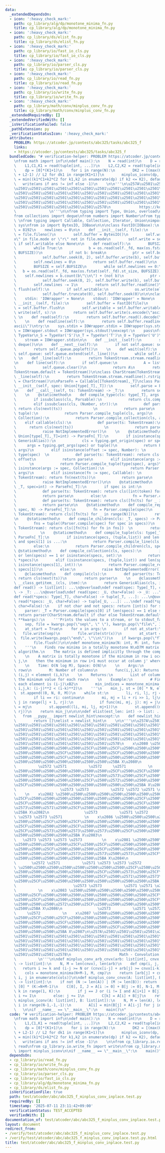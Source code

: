 ```yaml
---
data:
  _extendedDependsOn:
  - icon: ':heavy_check_mark:'
    path: cp_library/alg/dp/monotone_minima_fn.py
    title: cp_library/alg/dp/monotone_minima_fn.py
  - icon: ':heavy_check_mark:'
    path: cp_library/ds/elist_fn.py
    title: cp_library/ds/elist_fn.py
  - icon: ':heavy_check_mark:'
    path: cp_library/io/fast_io_cls.py
    title: cp_library/io/fast_io_cls.py
  - icon: ':heavy_check_mark:'
    path: cp_library/io/parser_cls.py
    title: cp_library/io/parser_cls.py
  - icon: ':heavy_check_mark:'
    path: cp_library/io/read_fn.py
    title: cp_library/io/read_fn.py
  - icon: ':heavy_check_mark:'
    path: cp_library/io/write_fn.py
    title: cp_library/io/write_fn.py
  - icon: ':heavy_check_mark:'
    path: cp_library/math/conv/minplus_conv_fn.py
    title: cp_library/math/conv/minplus_conv_fn.py
  _extendedRequiredBy: []
  _extendedVerifiedWith: []
  _isVerificationFailed: false
  _pathExtension: py
  _verificationStatusIcon: ':heavy_check_mark:'
  attributes:
    PROBLEM: https://atcoder.jp/contests/abc325/tasks/abc325_f
    links:
    - https://atcoder.jp/contests/abc325/tasks/abc325_f
  bundledCode: "# verification-helper: PROBLEM https://atcoder.jp/contests/abc325/tasks/abc325_f\n\
    \nfrom math import inf\n\ndef main():\n    N = read(int)\n    D = read(list[int])\n\
    \    L1,C1,K1 = read(tuple[int, ...])\n    L2,C2,K2 = read(tuple[int, ...])\n\
    \    dp = [0]*(K1+1)\n    for i in range(N):\n        DK2 = [(max(0,D[i]-dk1*L1)\
    \ + L2-1) // L2 for dk1 in range(K1+1)]\n        minplus_iconv(dp, DK2)\n    ans\
    \ = min((k1*C1+k2*C2 for k1,k2 in enumerate(dp) if k2 <= K2), default=inf)\n \
    \   write(ans if ans != inf else -1)\n    \n\n'''\n\u257A\u2501\u2501\u2501\u2501\
    \u2501\u2501\u2501\u2501\u2501\u2501\u2501\u2501\u2501\u2501\u2501\u2501\u2501\
    \u2501\u2501\u2501\u2501\u2501\u2501\u2501\u2501\u2501\u2501\u2501\u2501\u2501\
    \u2501\u2501\u2501\u2501\u2501\u2501\u2501\u2501\u2501\u2501\u2501\u2501\u2501\
    \u2501\u2501\u2501\u2501\u2501\u2501\u2501\u2501\u2501\u2501\u2501\u2501\u2501\
    \u2501\u2501\u2501\u2501\u2501\u2501\u2578\n             https://kobejean.github.io/cp-library\
    \               \n'''\n\nfrom typing import Type, Union, overload\nimport typing\n\
    from collections import deque\nfrom numbers import Number\nfrom types import GenericAlias\
    \ \nfrom typing import Callable, Collection, Iterator, Union\nimport os\nimport\
    \ sys\nfrom io import BytesIO, IOBase\n\n\nclass FastIO(IOBase):\n    BUFSIZE\
    \ = 8192\n    newlines = 0\n\n    def __init__(self, file):\n        self._fd\
    \ = file.fileno()\n        self.buffer = BytesIO()\n        self.writable = \"\
    x\" in file.mode or \"r\" not in file.mode\n        self.write = self.buffer.write\
    \ if self.writable else None\n\n    def read(self):\n        BUFSIZE = self.BUFSIZE\n\
    \        while True:\n            b = os.read(self._fd, max(os.fstat(self._fd).st_size,\
    \ BUFSIZE))\n            if not b: break\n            ptr = self.buffer.tell()\n\
    \            self.buffer.seek(0, 2), self.buffer.write(b), self.buffer.seek(ptr)\n\
    \        self.newlines = 0\n        return self.buffer.read()\n\n    def readline(self):\n\
    \        BUFSIZE = self.BUFSIZE\n        while self.newlines == 0:\n         \
    \   b = os.read(self._fd, max(os.fstat(self._fd).st_size, BUFSIZE))\n        \
    \    self.newlines = b.count(b\"\\n\") + (not b)\n            ptr = self.buffer.tell()\n\
    \            self.buffer.seek(0, 2), self.buffer.write(b), self.buffer.seek(ptr)\n\
    \        self.newlines -= 1\n        return self.buffer.readline()\n\n    def\
    \ flush(self):\n        if self.writable:\n            os.write(self._fd, self.buffer.getvalue())\n\
    \            self.buffer.truncate(0), self.buffer.seek(0)\n\n\nclass IOWrapper(IOBase):\n\
    \    stdin: 'IOWrapper' = None\n    stdout: 'IOWrapper' = None\n    \n    def\
    \ __init__(self, file):\n        self.buffer = FastIO(file)\n        self.flush\
    \ = self.buffer.flush\n        self.writable = self.buffer.writable\n\n    def\
    \ write(self, s):\n        return self.buffer.write(s.encode(\"ascii\"))\n   \
    \ \n    def read(self):\n        return self.buffer.read().decode(\"ascii\")\n\
    \    \n    def readline(self):\n        return self.buffer.readline().decode(\"\
    ascii\")\ntry:\n    sys.stdin = IOWrapper.stdin = IOWrapper(sys.stdin)\n    sys.stdout\
    \ = IOWrapper.stdout = IOWrapper(sys.stdout)\nexcept:\n    pass\nfrom typing import\
    \ TypeVar\n_S = TypeVar('S')\n_T = TypeVar('T')\n_U = TypeVar('U')\n\nclass TokenStream(Iterator):\n\
    \    stream = IOWrapper.stdin\n\n    def __init__(self):\n        self.queue =\
    \ deque()\n\n    def __next__(self):\n        if not self.queue: self.queue.extend(self._line())\n\
    \        return self.queue.popleft()\n    \n    def wait(self):\n        if not\
    \ self.queue: self.queue.extend(self._line())\n        while self.queue: yield\n\
    \ \n    def _line(self):\n        return TokenStream.stream.readline().split()\n\
    \n    def line(self):\n        if self.queue:\n            A = list(self.queue)\n\
    \            self.queue.clear()\n            return A\n        return self._line()\n\
    TokenStream.default = TokenStream()\n\nclass CharStream(TokenStream):\n    def\
    \ _line(self):\n        return TokenStream.stream.readline().rstrip()\nCharStream.default\
    \ = CharStream()\n\nParseFn = Callable[[TokenStream],_T]\nclass Parser:\n    def\
    \ __init__(self, spec: Union[type[_T],_T]):\n        self.parse = Parser.compile(spec)\n\
    \n    def __call__(self, ts: TokenStream) -> _T:\n        return self.parse(ts)\n\
    \    \n    @staticmethod\n    def compile_type(cls: type[_T], args = ()) -> _T:\n\
    \        if issubclass(cls, Parsable):\n            return cls.compile(*args)\n\
    \        elif issubclass(cls, (Number, str)):\n            def parse(ts: TokenStream):\
    \ return cls(next(ts))              \n            return parse\n        elif issubclass(cls,\
    \ tuple):\n            return Parser.compile_tuple(cls, args)\n        elif issubclass(cls,\
    \ Collection):\n            return Parser.compile_collection(cls, args)\n    \
    \    elif callable(cls):\n            def parse(ts: TokenStream):\n          \
    \      return cls(next(ts))              \n            return parse\n        else:\n\
    \            raise NotImplementedError()\n    \n    @staticmethod\n    def compile(spec:\
    \ Union[type[_T],_T]=int) -> ParseFn[_T]:\n        if isinstance(spec, (type,\
    \ GenericAlias)):\n            cls = typing.get_origin(spec) or spec\n       \
    \     args = typing.get_args(spec) or tuple()\n            return Parser.compile_type(cls,\
    \ args)\n        elif isinstance(offset := spec, Number): \n            cls =\
    \ type(spec)  \n            def parse(ts: TokenStream): return cls(next(ts)) +\
    \ offset\n            return parse\n        elif isinstance(args := spec, tuple):\
    \      \n            return Parser.compile_tuple(type(spec), args)\n        elif\
    \ isinstance(args := spec, Collection):\n            return Parser.compile_collection(type(spec),\
    \ args)\n        elif isinstance(fn := spec, Callable): \n            def parse(ts:\
    \ TokenStream): return fn(next(ts))\n            return parse\n        else:\n\
    \            raise NotImplementedError()\n\n    @staticmethod\n    def compile_line(cls:\
    \ _T, spec=int) -> ParseFn[_T]:\n        if spec is int:\n            fn = Parser.compile(spec)\n\
    \            def parse(ts: TokenStream): return cls([int(token) for token in ts.line()])\n\
    \            return parse\n        else:\n            fn = Parser.compile(spec)\n\
    \            def parse(ts: TokenStream): return cls([fn(ts) for _ in ts.wait()])\n\
    \            return parse\n\n    @staticmethod\n    def compile_repeat(cls: _T,\
    \ spec, N) -> ParseFn[_T]:\n        fn = Parser.compile(spec)\n        def parse(ts:\
    \ TokenStream): return cls([fn(ts) for _ in range(N)])\n        return parse\n\
    \n    @staticmethod\n    def compile_children(cls: _T, specs) -> ParseFn[_T]:\n\
    \        fns = tuple((Parser.compile(spec) for spec in specs))\n        def parse(ts:\
    \ TokenStream): return cls([fn(ts) for fn in fns])  \n        return parse\n \
    \           \n    @staticmethod\n    def compile_tuple(cls: type[_T], specs) ->\
    \ ParseFn[_T]:\n        if isinstance(specs, (tuple,list)) and len(specs) == 2\
    \ and specs[1] is ...:\n            return Parser.compile_line(cls, specs[0])\n\
    \        else:\n            return Parser.compile_children(cls, specs)\n\n   \
    \ @staticmethod\n    def compile_collection(cls, specs):\n        if not specs\
    \ or len(specs) == 1 or isinstance(specs, set):\n            return Parser.compile_line(cls,\
    \ *specs)\n        elif (isinstance(specs, (tuple,list)) and len(specs) == 2 and\
    \ isinstance(specs[1], int)):\n            return Parser.compile_repeat(cls, specs[0],\
    \ specs[1])\n        else:\n            raise NotImplementedError()\n\nclass Parsable:\n\
    \    @classmethod\n    def compile(cls):\n        def parser(ts: TokenStream):\
    \ return cls(next(ts))\n        return parser\n    \n    @classmethod\n    def\
    \ __class_getitem__(cls, item):\n        return GenericAlias(cls, item)\n\n@overload\n\
    def read() -> list[int]: ...\n@overload\ndef read(spec: Type[_T], char=False)\
    \ -> _T: ...\n@overload\ndef read(spec: _U, char=False) -> _U: ...\n@overload\n\
    def read(*specs: Type[_T], char=False) -> tuple[_T, ...]: ...\n@overload\ndef\
    \ read(*specs: _U, char=False) -> tuple[_U, ...]: ...\ndef read(*specs: Union[Type[_T],_U],\
    \ char=False):\n    if not char and not specs: return [int(s) for s in TokenStream.default.line()]\n\
    \    parser: _T = Parser.compile(specs[0] if len(specs) == 1 else specs)\n   \
    \ return parser(CharStream.default if char else TokenStream.default)\n\ndef write(*args,\
    \ **kwargs):\n    '''Prints the values to a stream, or to stdout_fast by default.'''\n\
    \    sep, file = kwargs.pop(\"sep\", \" \"), kwargs.pop(\"file\", IOWrapper.stdout)\n\
    \    at_start = True\n    for x in args:\n        if not at_start:\n         \
    \   file.write(sep)\n        file.write(str(x))\n        at_start = False\n  \
    \  file.write(kwargs.pop(\"end\", \"\\n\"))\n    if kwargs.pop(\"flush\", False):\n\
    \        file.flush()\n\n\ndef monotone_minima(N: int, M: int, func: Callable[[int,int,int],bool]):\n\
    \    '''\n    Finds row minima in a totally monotone N\xD7M matrix using the SMAWK\
    \ algorithm.\n    The matrix is defined implicitly through the comparison function.\n\
    \    \n    A matrix is totally monotone if the minimum in row i occurs at column\
    \ j,\n    then the minimum in row i+1 must occur at column j' where j \u2264 j'.\n\
    \    \n    Time: O(N log M), Space: O(N)\n    \n    Args:\n        N: Number of\
    \ rows\n        M: Number of columns\n        func(i,j,k): Returns True if element\
    \ (i,j) < element (i,k)\n    \n    Returns:\n        List of column indices containing\
    \ the minimum value for each row\n    \n    Example:\n        # Find minima where\
    \ each element is (i-j)\xB2\n        min_indices = monotone_minima(5, 5, lambda\
    \ i,j,k: (i-j)**2 < (i-k)**2)\n    '''\n    min_j, st = [0] * N, elist(N)\n  \
    \  st.append((0, N, 0, M))\n    while st:\n        li, ri, lj, rj = st.pop()\n\
    \        if li == ri: continue\n        mi, mj = li + ri >> 1, lj\n        for\
    \ j in range(lj + 1, rj):\n            if func(mi, mj, j): mj = j\n        min_j[mi]\
    \ = mj\n        st.append((li, mi, lj, mj+1))\n        st.append((mi+1, ri, mj,\
    \ rj))\n    return min_j\n\n\n\ndef elist(est_len: int) -> list: ...\ntry:\n \
    \   from __pypy__ import newlist_hint\nexcept:\n    def newlist_hint(hint):\n\
    \        return []\nelist = newlist_hint\n    \n\n'''\n\u257A\u2501\u2501\u2501\
    \u2501\u2501\u2501\u2501\u2501\u2501\u2501\u2501\u2501\u2501\u2501\u2501\u2501\
    \u2501\u2501\u2501\u2501\u2501\u2501\u2501\u2501\u2501\u2501\u2501\u2501\u2501\
    \u2501\u2501\u2501\u2501\u2501\u2501\u2501\u2501\u2501\u2501\u2501\u2501\u2501\
    \u2501\u2501\u2501\u2501\u2501\u2501\u2501\u2501\u2501\u2501\u2501\u2501\u2501\
    \u2501\u2501\u2501\u2501\u2501\u2501\u2501\u2578\n    x\u2080 \u2500\u2500\u2500\
    \u2500\u2500\u2500\u2500\u2500\u25CF\u2500\u25CF\u2500\u2500\u2500\u2500\u2500\
    \u2500\u2500\u2500\u25CF\u2500\u2500\u2500\u25CF\u2500\u2500\u2500\u2500\u2500\
    \u2500\u2500\u2500\u25CF\u2500\u2500\u2500\u2500\u2500\u2500\u2500\u25CF\u2500\
    \u2500\u2500\u2500\u2500\u2500\u2500\u2500\u25BA X\u2080\n                \u2573\
    \          \u2572 \u2571          \u2572     \u2571          \n    x\u2084 \u2500\
    \u2500\u2500\u2500\u2500\u2500\u2500\u2500\u25CF\u2500\u25CF\u2500\u2500\u2500\
    \u2500\u2500\u2500\u2500\u2500\u25CF\u2500\u2573\u2500\u25CF\u2500\u2500\u2500\
    \u2500\u2500\u2500\u2500\u2500\u25CF\u2500\u2572\u2500\u2500\u2500\u2571\u2500\
    \u25CF\u2500\u2500\u2500\u2500\u2500\u2500\u2500\u2500\u25BA X\u2081\n       \
    \                    \u2573 \u2573          \u2572 \u2572 \u2571 \u2571      \
    \    \n    x\u2082 \u2500\u2500\u2500\u2500\u2500\u2500\u2500\u2500\u25CF\u2500\
    \u25CF\u2500\u2500\u2500\u2500\u2500\u2500\u2500\u2500\u25CF\u2500\u2573\u2500\
    \u25CF\u2500\u2500\u2500\u2500\u2500\u2500\u2500\u2500\u25CF\u2500\u2572\u2500\
    \u2573\u2500\u2571\u2500\u25CF\u2500\u2500\u2500\u2500\u2500\u2500\u2500\u2500\
    \u25BA X\u2082\n                \u2573          \u2571 \u2572          \u2572\
    \ \u2573 \u2573 \u2571          \n    x\u2086 \u2500\u2500\u2500\u2500\u2500\u2500\
    \u2500\u2500\u25CF\u2500\u25CF\u2500\u2500\u2500\u2500\u2500\u2500\u2500\u2500\
    \u25CF\u2500\u2500\u2500\u25CF\u2500\u2500\u2500\u2500\u2500\u2500\u2500\u2500\
    \u25CF\u2500\u2573\u2500\u2573\u2500\u2573\u2500\u25CF\u2500\u2500\u2500\u2500\
    \u2500\u2500\u2500\u2500\u25BA X\u2083\n                                     \
    \   \u2573 \u2573 \u2573 \u2573         \n    x\u2081 \u2500\u2500\u2500\u2500\
    \u2500\u2500\u2500\u2500\u25CF\u2500\u25CF\u2500\u2500\u2500\u2500\u2500\u2500\
    \u2500\u2500\u25CF\u2500\u2500\u2500\u25CF\u2500\u2500\u2500\u2500\u2500\u2500\
    \u2500\u2500\u25CF\u2500\u2573\u2500\u2573\u2500\u2573\u2500\u25CF\u2500\u2500\
    \u2500\u2500\u2500\u2500\u2500\u2500\u25BA X\u2084\n                \u2573   \
    \       \u2572 \u2571          \u2571 \u2573 \u2573 \u2572          \n    x\u2085\
    \ \u2500\u2500\u2500\u2500\u2500\u2500\u2500\u2500\u25CF\u2500\u25CF\u2500\u2500\
    \u2500\u2500\u2500\u2500\u2500\u2500\u25CF\u2500\u2573\u2500\u25CF\u2500\u2500\
    \u2500\u2500\u2500\u2500\u2500\u2500\u25CF\u2500\u2571\u2500\u2573\u2500\u2572\
    \u2500\u25CF\u2500\u2500\u2500\u2500\u2500\u2500\u2500\u2500\u25BA X\u2085\n \
    \                          \u2573 \u2573          \u2571 \u2571 \u2572 \u2572\
    \          \n    x\u2083 \u2500\u2500\u2500\u2500\u2500\u2500\u2500\u2500\u25CF\
    \u2500\u25CF\u2500\u2500\u2500\u2500\u2500\u2500\u2500\u2500\u25CF\u2500\u2573\
    \u2500\u25CF\u2500\u2500\u2500\u2500\u2500\u2500\u2500\u2500\u25CF\u2500\u2571\
    \u2500\u2500\u2500\u2572\u2500\u25CF\u2500\u2500\u2500\u2500\u2500\u2500\u2500\
    \u2500\u25BA X\u2086\n                \u2573          \u2571 \u2572          \u2571\
    \     \u2572          \n    x\u2087 \u2500\u2500\u2500\u2500\u2500\u2500\u2500\
    \u2500\u25CF\u2500\u25CF\u2500\u2500\u2500\u2500\u2500\u2500\u2500\u2500\u25CF\
    \u2500\u2500\u2500\u25CF\u2500\u2500\u2500\u2500\u2500\u2500\u2500\u2500\u25CF\
    \u2500\u2500\u2500\u2500\u2500\u2500\u2500\u25CF\u2500\u2500\u2500\u2500\u2500\
    \u2500\u2500\u2500\u25BA X\u2087\n\u257A\u2501\u2501\u2501\u2501\u2501\u2501\u2501\
    \u2501\u2501\u2501\u2501\u2501\u2501\u2501\u2501\u2501\u2501\u2501\u2501\u2501\
    \u2501\u2501\u2501\u2501\u2501\u2501\u2501\u2501\u2501\u2501\u2501\u2501\u2501\
    \u2501\u2501\u2501\u2501\u2501\u2501\u2501\u2501\u2501\u2501\u2501\u2501\u2501\
    \u2501\u2501\u2501\u2501\u2501\u2501\u2501\u2501\u2501\u2501\u2501\u2501\u2501\
    \u2501\u2501\u2501\u2578\n                      Math - Convolution           \
    \          \n'''\n\ndef minplus_conv_arb_cnvx(arb: list[int], cnvx: list[int])\
    \ -> list[int]:\n    N, M = len(cnvx), len(arb)\n    def cmp(i, j, k):\n     \
    \   return i >= k and (i-j >= N or (cnvx[i-j] + arb[j] >= cnvx[i-k] + arb[k]))\n\
    \    cols = monotone_minima(N+M-1, M, cmp)\n    return [arb[j] + cnvx[i-j] for\
    \ i, j in enumerate(cols)]\n\ndef minplus_conv_cnvx(A: list[int], B: list[int])\
    \ -> list[int]:\n    if not (N := len(A)) | (M := len(B)): return []\n    C =\
    \ [0] * (K:=N+M-1)\n    C[0], I, J = A[i := 0] + B[j := 0], N-1, M-1\n    for\
    \ k in range(1, K):\n        if j == J or (i != I and A[i+1] + B[j] < A[i] + B[j+1]):\
    \ i += 1\n        else: j += 1\n        C[k] = A[i] + B[j]\n    return C\n\ndef\
    \ minplus_iconv(A: list[int], B: list[int]):\n    N, M = len(A), len(B)\n    for\
    \ i in range(N-1,-1,-1):\n        A[i] = min(B[j] + A[i-j] for j in range(min(M,i+1)))\
    \   \n\nif __name__ == \"__main__\":\n    main()\n"
  code: "# verification-helper: PROBLEM https://atcoder.jp/contests/abc325/tasks/abc325_f\n\
    \nfrom math import inf\n\ndef main():\n    N = read(int)\n    D = read(list[int])\n\
    \    L1,C1,K1 = read(tuple[int, ...])\n    L2,C2,K2 = read(tuple[int, ...])\n\
    \    dp = [0]*(K1+1)\n    for i in range(N):\n        DK2 = [(max(0,D[i]-dk1*L1)\
    \ + L2-1) // L2 for dk1 in range(K1+1)]\n        minplus_iconv(dp, DK2)\n    ans\
    \ = min((k1*C1+k2*C2 for k1,k2 in enumerate(dp) if k2 <= K2), default=inf)\n \
    \   write(ans if ans != inf else -1)\n    \n\nfrom cp_library.io.read_fn import\
    \ read\nfrom cp_library.io.write_fn import write\nfrom cp_library.math.conv.minplus_conv_fn\
    \ import minplus_iconv\n\nif __name__ == \"__main__\":\n    main()"
  dependsOn:
  - cp_library/io/read_fn.py
  - cp_library/io/write_fn.py
  - cp_library/math/conv/minplus_conv_fn.py
  - cp_library/io/parser_cls.py
  - cp_library/io/fast_io_cls.py
  - cp_library/alg/dp/monotone_minima_fn.py
  - cp_library/ds/elist_fn.py
  isVerificationFile: true
  path: test/atcoder/abc/abc325_f_minplus_conv_inplace.test.py
  requiredBy: []
  timestamp: '2025-07-11 23:11:42+09:00'
  verificationStatus: TEST_ACCEPTED
  verifiedWith: []
documentation_of: test/atcoder/abc/abc325_f_minplus_conv_inplace.test.py
layout: document
redirect_from:
- /verify/test/atcoder/abc/abc325_f_minplus_conv_inplace.test.py
- /verify/test/atcoder/abc/abc325_f_minplus_conv_inplace.test.py.html
title: test/atcoder/abc/abc325_f_minplus_conv_inplace.test.py
---
```

